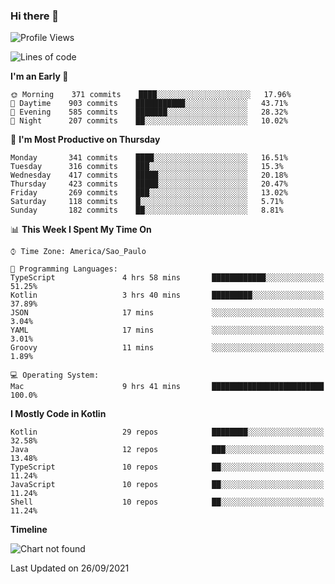 ### Hi there 👋

<!--
**fernandonogueira/fernandonogueira** is a ✨ _special_ ✨ repository because its `README.md` (this file) appears on your GitHub profile.

Here are some ideas to get you started:

- 🔭 I’m currently working on ...
- 🌱 I’m currently learning ...
- 👯 I’m looking to collaborate on ...
- 🤔 I’m looking for help with ...
- 💬 Ask me about ...
- 📫 How to reach me: ...
- 😄 Pronouns: ...
- ⚡ Fun fact: ...
-->

<!--START_SECTION:waka-->
![Profile Views](http://img.shields.io/badge/Profile%20Views-0-blue)

![Lines of code](https://img.shields.io/badge/From%20Hello%20World%20I%27ve%20Written-450187%20lines%20of%20code-blue)

**I'm an Early 🐤** 

```text
🌞 Morning    371 commits    ████░░░░░░░░░░░░░░░░░░░░░   17.96% 
🌆 Daytime    903 commits    ███████████░░░░░░░░░░░░░░   43.71% 
🌃 Evening    585 commits    ███████░░░░░░░░░░░░░░░░░░   28.32% 
🌙 Night      207 commits    ██░░░░░░░░░░░░░░░░░░░░░░░   10.02%

```
📅 **I'm Most Productive on Thursday** 

```text
Monday       341 commits    ████░░░░░░░░░░░░░░░░░░░░░   16.51% 
Tuesday      316 commits    ███░░░░░░░░░░░░░░░░░░░░░░   15.3% 
Wednesday    417 commits    █████░░░░░░░░░░░░░░░░░░░░   20.18% 
Thursday     423 commits    █████░░░░░░░░░░░░░░░░░░░░   20.47% 
Friday       269 commits    ███░░░░░░░░░░░░░░░░░░░░░░   13.02% 
Saturday     118 commits    █░░░░░░░░░░░░░░░░░░░░░░░░   5.71% 
Sunday       182 commits    ██░░░░░░░░░░░░░░░░░░░░░░░   8.81%

```


📊 **This Week I Spent My Time On** 

```text
⌚︎ Time Zone: America/Sao_Paulo

💬 Programming Languages: 
TypeScript               4 hrs 58 mins       ████████████░░░░░░░░░░░░░   51.25% 
Kotlin                   3 hrs 40 mins       █████████░░░░░░░░░░░░░░░░   37.89% 
JSON                     17 mins             ░░░░░░░░░░░░░░░░░░░░░░░░░   3.04% 
YAML                     17 mins             ░░░░░░░░░░░░░░░░░░░░░░░░░   3.01% 
Groovy                   11 mins             ░░░░░░░░░░░░░░░░░░░░░░░░░   1.89%

💻 Operating System: 
Mac                      9 hrs 41 mins       █████████████████████████   100.0%

```

**I Mostly Code in Kotlin** 

```text
Kotlin                   29 repos            ████████░░░░░░░░░░░░░░░░░   32.58% 
Java                     12 repos            ███░░░░░░░░░░░░░░░░░░░░░░   13.48% 
TypeScript               10 repos            ██░░░░░░░░░░░░░░░░░░░░░░░   11.24% 
JavaScript               10 repos            ██░░░░░░░░░░░░░░░░░░░░░░░   11.24% 
Shell                    10 repos            ██░░░░░░░░░░░░░░░░░░░░░░░   11.24%

```


**Timeline**

![Chart not found](https://raw.githubusercontent.com/fernandonogueira/fernandonogueira/master/charts/bar_graph.png) 


 Last Updated on 26/09/2021
<!--END_SECTION:waka-->
